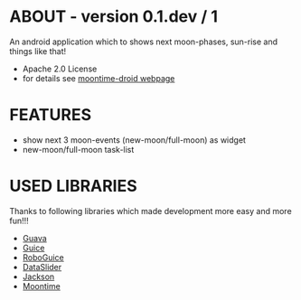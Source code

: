 ABOUT - version 0.1.dev / 1
=====
An android application which to shows next moon-phases, sun-rise and things like that!

+ Apache 2.0 License
+ for details see [moontime-droid webpage](https://github.com/jzillmann/moontime-droid)


FEATURES
=====
+ show next 3 moon-events (new-moon/full-moon) as widget 
+ new-moon/full-moon task-list


USED LIBRARIES
=====

Thanks to following libraries which made development more easy and more fun!!!

+ [Guava](http://code.google.com/p/guava-libraries/)
+ [Guice](http://code.google.com/p/google-guice/)
+ [RoboGuice](http://code.google.com/p/roboguice/)
+ [DataSlider](http://code.google.com/p/android-dateslider/)
+ [Jackson](http://jackson.codehaus.org/)
+ [Moontime](https://github.com/jzillmann/moontime)